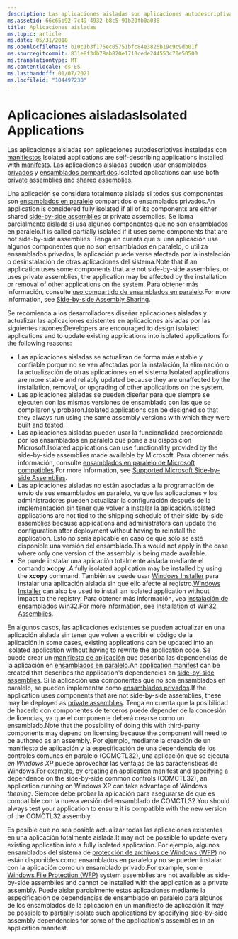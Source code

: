 ```yaml
---
description: Las aplicaciones aisladas son aplicaciones autodescriptivas instaladas con manifiestos. Las aplicaciones aisladas pueden usar ensamblados privados y ensamblados compartidos.
ms.assetid: 66c65b92-7c49-4932-b8c5-91b20fb0a038
title: Aplicaciones aisladas
ms.topic: article
ms.date: 05/31/2018
ms.openlocfilehash: b10c1b3f175ec05751bfc84e3826b19c9c9db01f
ms.sourcegitcommit: 831e8f3db78ab820e1710cede244553c70e50500
ms.translationtype: MT
ms.contentlocale: es-ES
ms.lasthandoff: 01/07/2021
ms.locfileid: "104497230"
---
```

# <a name="isolated-applications"></a><span data-ttu-id="6c254-104">Aplicaciones aisladas</span><span class="sxs-lookup"><span data-stu-id="6c254-104">Isolated Applications</span></span>

<span data-ttu-id="6c254-105">Las aplicaciones aisladas son aplicaciones autodescriptivas instaladas con [manifiestos](manifests.md).</span><span class="sxs-lookup"><span data-stu-id="6c254-105">Isolated applications are self-describing applications installed with [manifests](manifests.md).</span></span> <span data-ttu-id="6c254-106">Las aplicaciones aisladas pueden usar ensamblados [privados](/windows/desktop/Msi/private-assemblies) y [ensamblados compartidos](/windows/desktop/Msi/shared-assemblies).</span><span class="sxs-lookup"><span data-stu-id="6c254-106">Isolated applications can use both [private assemblies](/windows/desktop/Msi/private-assemblies) and [shared assemblies](/windows/desktop/Msi/shared-assemblies).</span></span>

<span data-ttu-id="6c254-107">Una aplicación se considera totalmente aislada si todos sus componentes son [ensamblados en paralelo](about-side-by-side-assemblies-.md) compartidos o ensamblados privados.</span><span class="sxs-lookup"><span data-stu-id="6c254-107">An application is considered fully isolated if all of its components are either shared [side-by-side assemblies](about-side-by-side-assemblies-.md) or private assemblies.</span></span> <span data-ttu-id="6c254-108">Se llama parcialmente aislada si usa algunos componentes que no son ensamblados en paralelo.</span><span class="sxs-lookup"><span data-stu-id="6c254-108">It is called partially isolated if it uses some components that are not side-by-side assemblies.</span></span> <span data-ttu-id="6c254-109">Tenga en cuenta que si una aplicación usa algunos componentes que no son ensamblados en paralelo, o utiliza ensamblados privados, la aplicación puede verse afectada por la instalación o desinstalación de otras aplicaciones del sistema.</span><span class="sxs-lookup"><span data-stu-id="6c254-109">Note that if an application uses some components that are not side-by-side assemblies, or uses private assemblies, the application may be affected by the installation or removal of other applications on the system.</span></span> <span data-ttu-id="6c254-110">Para obtener más información, consulte [uso compartido de ensamblados en paralelo](side-by-side-assembly-sharing.md).</span><span class="sxs-lookup"><span data-stu-id="6c254-110">For more information, see [Side-by-side Assembly Sharing](side-by-side-assembly-sharing.md).</span></span>

<span data-ttu-id="6c254-111">Se recomienda a los desarrolladores diseñar aplicaciones aisladas y actualizar las aplicaciones existentes en aplicaciones aisladas por las siguientes razones:</span><span class="sxs-lookup"><span data-stu-id="6c254-111">Developers are encouraged to design isolated applications and to update existing applications into isolated applications for the following reasons:</span></span>

-   <span data-ttu-id="6c254-112">Las aplicaciones aisladas se actualizan de forma más estable y confiable porque no se ven afectadas por la instalación, la eliminación o la actualización de otras aplicaciones en el sistema.</span><span class="sxs-lookup"><span data-stu-id="6c254-112">Isolated applications are more stable and reliably updated because they are unaffected by the installation, removal, or upgrading of other applications on the system.</span></span>
-   <span data-ttu-id="6c254-113">Las aplicaciones aisladas se pueden diseñar para que siempre se ejecuten con las mismas versiones de ensamblado con las que se compilaron y probaron.</span><span class="sxs-lookup"><span data-stu-id="6c254-113">Isolated applications can be designed so that they always run using the same assembly versions with which they were built and tested.</span></span>
-   <span data-ttu-id="6c254-114">Las aplicaciones aisladas pueden usar la funcionalidad proporcionada por los ensamblados en paralelo que pone a su disposición Microsoft.</span><span class="sxs-lookup"><span data-stu-id="6c254-114">Isolated applications can use functionality provided by the side-by-side assemblies made available by Microsoft.</span></span> <span data-ttu-id="6c254-115">Para obtener más información, consulte [ensamblados en paralelo de Microsoft compatibles](supported-microsoft-side-by-side-assemblies.md).</span><span class="sxs-lookup"><span data-stu-id="6c254-115">For more information, see [Supported Microsoft Side-by-side Assemblies](supported-microsoft-side-by-side-assemblies.md).</span></span>
-   <span data-ttu-id="6c254-116">Las aplicaciones aisladas no están asociadas a la programación de envío de sus ensamblados en paralelo, ya que las aplicaciones y los administradores pueden actualizar la configuración después de la implementación sin tener que volver a instalar la aplicación.</span><span class="sxs-lookup"><span data-stu-id="6c254-116">Isolated applications are not tied to the shipping schedule of their side-by-side assemblies because applications and administrators can update the configuration after deployment without having to reinstall the application.</span></span> <span data-ttu-id="6c254-117">Esto no sería aplicable en caso de que solo se esté disponible una versión del ensamblado.</span><span class="sxs-lookup"><span data-stu-id="6c254-117">This would not apply in the case where only one version of the assembly is being made available.</span></span>
-   <span data-ttu-id="6c254-118">Se puede instalar una aplicación totalmente aislada mediante el comando **xcopy** .</span><span class="sxs-lookup"><span data-stu-id="6c254-118">A fully isolated application may be installed by using the **xcopy** command.</span></span> <span data-ttu-id="6c254-119">También se puede usar [Windows Installer](../msi/windows-installer-portal.md) para instalar una aplicación aislada sin que ello afecte al registro.</span><span class="sxs-lookup"><span data-stu-id="6c254-119">[Windows Installer](../msi/windows-installer-portal.md) can also be used to install an isolated application without impact to the registry.</span></span> <span data-ttu-id="6c254-120">Para obtener más información, vea [instalación de ensamblados Win32](../msi/installation-of-win32-assemblies.md).</span><span class="sxs-lookup"><span data-stu-id="6c254-120">For more information, see [Installation of Win32 Assemblies](../msi/installation-of-win32-assemblies.md).</span></span>

<span data-ttu-id="6c254-121">En algunos casos, las aplicaciones existentes se pueden actualizar en una aplicación aislada sin tener que volver a escribir el código de la aplicación.</span><span class="sxs-lookup"><span data-stu-id="6c254-121">In some cases, existing applications can be updated into an isolated application without having to rewrite the application code.</span></span> <span data-ttu-id="6c254-122">Se puede crear un [manifiesto de aplicación](application-manifests.md) que describa las dependencias de la aplicación en [ensamblados en paralelo](about-side-by-side-assemblies-.md).</span><span class="sxs-lookup"><span data-stu-id="6c254-122">An [application manifest](application-manifests.md) can be created that describes the application's dependencies on [side-by-side assemblies](about-side-by-side-assemblies-.md).</span></span> <span data-ttu-id="6c254-123">Si la aplicación usa componentes que no son ensamblados en paralelo, se pueden implementar como [ensamblados privados](/windows/desktop/Msi/private-assemblies).</span><span class="sxs-lookup"><span data-stu-id="6c254-123">If the application uses components that are not side-by-side assemblies, these may be deployed as [private assemblies](/windows/desktop/Msi/private-assemblies).</span></span> <span data-ttu-id="6c254-124">Tenga en cuenta que la posibilidad de hacerlo con componentes de terceros puede depender de la concesión de licencias, ya que el componente deberá crearse como un ensamblado.</span><span class="sxs-lookup"><span data-stu-id="6c254-124">Note that the possibility of doing this with third-party components may depend on licensing because the component will need to be authored as an assembly.</span></span> <span data-ttu-id="6c254-125">Por ejemplo, mediante la creación de un manifiesto de aplicación y la especificación de una dependencia de los controles comunes en paralelo (COMCTL32), una aplicación que se ejecuta *en Windows XP* puede aprovechar las ventajas de las características de Windows.</span><span class="sxs-lookup"><span data-stu-id="6c254-125">For example, by creating an application manifest and specifying a dependence on the side-by-side common controls (COMCTL32), an application running on Windows XP can take advantage of Windows *theming*.</span></span> <span data-ttu-id="6c254-126">Siempre debe probar la aplicación para asegurarse de que es compatible con la nueva versión del ensamblado de COMCTL32.</span><span class="sxs-lookup"><span data-stu-id="6c254-126">You should always test your application to ensure it is compatible with the new version of the COMCTL32 assembly.</span></span>

<span data-ttu-id="6c254-127">Es posible que no sea posible actualizar todas las aplicaciones existentes en una aplicación totalmente aislada.</span><span class="sxs-lookup"><span data-stu-id="6c254-127">It may not be possible to update every existing application into a fully isolated application.</span></span> <span data-ttu-id="6c254-128">Por ejemplo, algunos ensamblados del sistema de [protección de archivos de Windows (WFP)](/windows/desktop/Wfp/windows-resource-protection-portal) no están disponibles como ensamblados en paralelo y no se pueden instalar con la aplicación como un ensamblado privado.</span><span class="sxs-lookup"><span data-stu-id="6c254-128">For example, some [Windows File Protection (WFP)](/windows/desktop/Wfp/windows-resource-protection-portal) system assemblies are not available as side-by-side assemblies and cannot be installed with the application as a private assembly.</span></span> <span data-ttu-id="6c254-129">Puede aislar parcialmente estas aplicaciones mediante la especificación de dependencias de ensamblado en paralelo para algunos de los ensamblados de la aplicación en un manifiesto de aplicación.</span><span class="sxs-lookup"><span data-stu-id="6c254-129">It may be possible to partially isolate such applications by specifying side-by-side assembly dependencies for some of the application's assemblies in an application manifest.</span></span>

 

 
